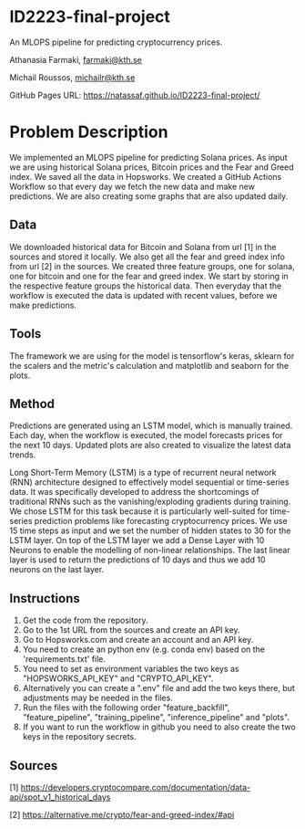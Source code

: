# ID2223-final-project
An MLOPS pipeline for predicting cryptocurrency prices.

Athanasia Farmaki, farmaki@kth.se

Michail Roussos, michailr@kth.se

GitHub Pages URL: https://natassaf.github.io/ID2223-final-project/

# Problem Description

We implemented an MLOPS pipeline for predicting Solana prices. As input we are using historical Solana prices, Bitcoin prices and the Fear and Greed index. We saved all the data in Hopsworks. We created a GitHub Actions Workflow so that every day we fetch the new data and make new predictions. We are also creating some graphs that are also updated daily.

## Data

We downloaded historical data for Bitcoin and Solana from url [1] in the sources and stored it locally. We also get all the fear and greed index info from url [2] in the sources. We created three feature groups, one for solana, one for bitcoin and one for the fear and greed index. We start by storing in the respective feature groups the historical data. Then everyday that the workflow is executed the data is updated with recent values, before we make predictions.

## Tools

The framework we are using for the model is tensorflow's keras, sklearn for the scalers and the metric's calculation and matplotlib and seaborn for the plots.

## Method

Predictions are generated using an LSTM model, which is manually trained. Each day, when the workflow is executed, the model forecasts prices for the next 10 days. Updated plots are also created to visualize the latest data trends.

Long Short-Term Memory (LSTM) is a type of recurrent neural network (RNN) architecture designed to effectively model sequential or time-series data. It was specifically developed to address the shortcomings of traditional RNNs such as the vanishing/exploding gradients during training. We chose LSTM for this task because it is particularly well-suited for time-series prediction problems like forecasting cryptocurrency prices. We use 15 time steps as input and we set the number of hidden states to 30 for the LSTM layer. On top of the LSTM layer we add a Dense Layer with 10 Neurons to enable the modelling of non-linear relationships. The last linear layer is used to return the predictions of 10 days and thus we add 10 neurons on the last layer.  


## Instructions

1. Get the code from the repository.
2. Go to the 1st URL from the sources and create an API key.
3. Go to Hopsworks.com and create an account and an API key.
4. You need to create an python env (e.g. conda env) based on the 'requirements.txt' file.
5. You need to set as environment variables the two keys as "HOPSWORKS_API_KEY" and "CRYPTO_API_KEY".
6. Alternatively you can create a ".env" file and add the two keys there, but adjustments may be needed in the files.
7. Run the files with the following order "feature_backfill", "feature_pipeline", "training_pipeline", "inference_pipeline" and "plots".
8. If you want to run the workflow in github you need to also create the two keys in the repository secrets.

## Sources
[1] https://developers.cryptocompare.com/documentation/data-api/spot_v1_historical_days

[2] https://alternative.me/crypto/fear-and-greed-index/#api


